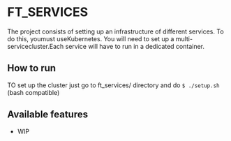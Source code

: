 # FT_SERVICES

The project consists of setting up an infrastructure of different services. To do this, youmust useKubernetes. You will need to set up a multi-servicecluster.Each service will have to run in a dedicated container.

## How to run

TO set up the cluster just go to ft_services/ directory and  do `$ ./setup.sh` (bash compatible)

## Available features

* WIP